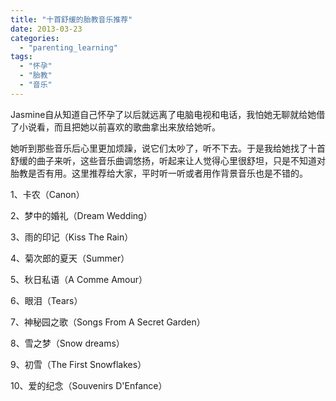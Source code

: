 ```yaml
---
title: "十首舒缓的胎教音乐推荐"
date: 2013-03-23
categories: 
  - "parenting_learning"
tags: 
  - "怀孕"
  - "胎教"
  - "音乐"
---
```


Jasmine自从知道自己怀孕了以后就远离了电脑电视和电话，我怕她无聊就给她借了小说看，而且把她以前喜欢的歌曲拿出来放给她听。

她听到那些音乐后心里更加烦躁，说它们太吵了，听不下去。于是我给她找了十首舒缓的曲子来听，这些音乐曲调悠扬，听起来让人觉得心里很舒坦，只是不知道对胎教是否有用。这里推荐给大家，平时听一听或者用作背景音乐也是不错的。

1、卡农（Canon）

2、梦中的婚礼（Dream Wedding）

3、雨的印记（Kiss The Rain）

4、菊次郎的夏天（Summer）

5、秋日私语（A Comme Amour）

6、眼泪（Tears）

7、神秘园之歌（Songs From A Secret Garden）

8、雪之梦（Snow dreams）

9、初雪（The First Snowflakes）

10、爱的纪念（Souvenirs D'Enfance）
